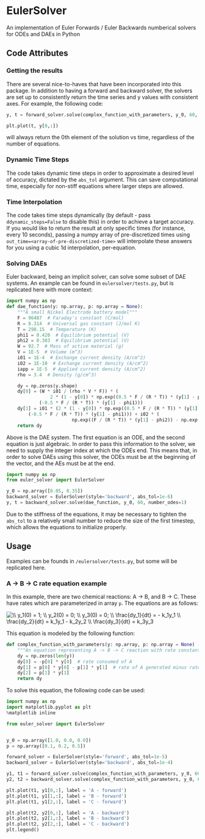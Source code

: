 # EulerSolver
An implementation of Euler Forwards / Euler Backwards numberical solvers for ODEs and DAEs in Python

## Code Attributes

### Getting the results
There are several nice-to-haves that have been incorporated into this package. In addition to having a forward and backward solver,
the solvers are set up to consistently return the time series and y values with consistent axes. For example, the following code:

```python
y, t = forward_solver.solve(complex_function_with_parameters, y_0, 60, parameters=p)

plt.plot(t, y[0,:])
```

will always return the 0th element of the solution vs time, regardless of the number of equations.

### Dynamic Time Steps

The code takes dynamic time steps in order to approximate a desired level of accuracy, dictated by the `abs_tol` argument. This can save
computational time, especially for non-stiff equations where larger steps are allowed.

### Time Interpolation

The code takes time steps dynamically (by default - pass `ddynamic_steps=False` to disable this) in order to achieve a target accuracy.
If you would like to return the result at only specific times (for instance, every 10 seconds), passing a numpy array of pre-discretized times
using `out_time=<array-of-pre-discretized-time>` will interpolate these answers for you using a cubic 1d interpolation, per-equation.

### Solving DAEs

Euler backward, being an implicit solver, can solve some subset of DAE systems. An example can be found in `eulersolver/tests.py`, but is replicated here
with more context:

```python
import numpy as np
def dae_function(y: np.array, p: np.array = None):
    """A small Nickel Electrode battery model"""
    F = 96487  # Faraday's constant (C/mol)
    R = 8.314  # Universal gas constant (J/mol K)
    T = 298.15  # Temperature (K)
    phi1 = 0.420  # Equilibrium potential (V)
    phi2 = 0.303  # Equilibrium potential (V)
    W = 92.7  # Mass of active material (g)
    V = 1E-5  # Volume (m^3)
    i01 = 1E-4  # Exchange current density (A/cm^2)
    i02 = 1E-10  # Exchange current density (A/cm^2)
    iapp = 1E-5  # Applied current density (A/cm^2)
    rho = 3.4  # Density (g/cm^3)

    dy = np.zeros(y.shape)
    dy[0] = (W * i01 / (rho * V * F)) * (
                2 * (1 - y[0]) * np.exp((0.5 * F / (R * T)) * (y[1] - phi1)) - 2 * y[0] * np.exp(
            (-0.5 * F / (R * T)) * (y[1] - phi1)))
    dy[1] = i01 * (2 * (1 - y[0]) * np.exp((0.5 * F / (R * T)) * (y[1] - phi1)) - 2 * y[0] * np.exp(
        (-0.5 * F / (R * T)) * (y[1] - phi1))) + i02 * (
                        np.exp((F / (R * T)) * (y[1] - phi2)) - np.exp((-F / (R * T)) * (y[1] - phi2))) - iapp
    return dy
```

Above is the DAE system. The first equation is an ODE, and the second equation is just algebraic. In order to pass this information to the solver,
we need to supply the integer index at which the ODEs end. This means that, in order to solve DAEs using this solver, the ODEs must be at the
beginning of the vector, and the AEs must be at the end.

```python
import numpy as np
from euler_solver import EulerSolver

y_0 = np.array([0.05, 0.35])
backward_solver = EulerSolver(style='backward', abs_tol=1e-6)
y, t = backward_solver.solve(dae_function, y_0, 60, number_odes=1)
```

Due to the stiffness of the equations, it may be necessary to tighten the `abs_tol` to a relatively small number to reduce the size of the first timestep, which allows the equations
to initialize properly.

## Usage

Examples can be founds in `/eulersolver/tests.py`, but some will be replicated here.

### A -> B -> C rate equation example

In this example, there are two chemical reactions: A -> B, and B -> C. These have rates which are parameterized in
array `p`. The equations are as follows:

<img src="https://latex.codecogs.com/gif.latex?\\&space;y_1(0)&space;=&space;1;&space;\\&space;y_2(0)&space;=&space;0;&space;\\&space;y_3(0)&space;=&space;0;&space;\\&space;\frac{dy_1}{dt}&space;=&space;-&space;k_1y_1&space;\\&space;\frac{dy_2}{dt}&space;=&space;k_1y_1&space;-&space;k_2y_2&space;\\&space;\frac{dy_3}{dt}&space;=&space;k_3y_3" title="\\ y_1(0) = 1; \\ y_2(0) = 0; \\ y_3(0) = 0; \\ \frac{dy_1}{dt} = - k_1y_1 \\ \frac{dy_2}{dt} = k_1y_1 - k_2y_2 \\ \frac{dy_3}{dt} = k_3y_3" />

This equation is modeled by the following function:

```python
def complex_function_with_parameters(y: np.array, p: np.array = None) -> np.array:
    """An equation representing A -> B -> C reaction with rate constants p."""
    dy = np.zeros(len(y))
    dy[0] = -p[0] * y[0]  # rate consumed of A
    dy[1] = p[0] * y[0] - p[1] * y[1]  # rate of A generated minus rate of B consumed
    dy[2] = p[1] * y[1]
    return dy

```

To solve this equation, the following code can be used:

```python
import numpy as np
import matplotlib.pyplot as plt
%matplotlib inline

from euler_solver import EulerSolver


y_0 = np.array([1.0, 0.0, 0.0])
p = np.array([0.1, 0.2, 0.5])

forward_solver = EulerSolver(style='forward', abs_tol=1e-5)
backward_solver = EulerSolver(style='backward', abs_tol=1e-4)

y1, t1 = forward_solver.solve(complex_function_with_parameters, y_0, 60, parameters=p)
y2, t2 = backward_solver.solve(complex_function_with_parameters, y_0, 60, parameters=p, out_times=t1)

plt.plot(t1, y1[0,:], label = 'A - forward')
plt.plot(t1, y1[1,:], label = 'B - forward')
plt.plot(t1, y1[2,:], label = 'C - forward')

plt.plot(t2, y2[0,:], label = 'A - backward')
plt.plot(t2, y2[1,:], label = 'B - backward')
plt.plot(t2, y2[2,:], label = 'C - backward')
plt.legend()
```

